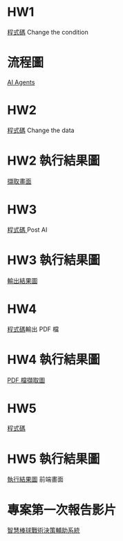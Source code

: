 # HW1 
[程式碼](https://github.com/Morris-Wu/Data/blob/main/dataAgent.py)  Change the condition

# 流程圖
[AI Agents](https://github.com/user-attachments/assets/e48d9a12-e32a-4ec7-991b-388754b2b182)

# HW2
[程式碼](https://github.com/Morris-Wu/Data/blob/main/DRai.py)  Change the data

# HW2 執行結果圖
[擷取畫面](https://github.com/user-attachments/assets/2f661146-59a8-4642-a446-25ca8896e7d5)

# HW3
 [程式碼 ](https://github.com/Morris-Wu/Data/blob/main/postAI.py)  Post AI
 
# HW3 執行結果圖
[輸出結果圖](https://github.com/user-attachments/assets/e091ad1f-1a37-4097-bc69-a66194e331d6)

# HW4
[程式碼](https://github.com/Morris-Wu/Data/blob/%E8%B3%87%E6%96%99%E7%B5%90%E6%A7%8B_%E6%9C%9F%E6%9C%AB%E5%B0%88%E9%A1%8C/instruction_parser.py)輸出 PDF 檔

# HW4 執行結果圖
[ PDF 檔擷取圖](https://github.com/user-attachments/assets/86026638-68dd-4d3d-9019-04fb1e4d9d3e)



# HW5
[程式碼](https://github.com/Morris-Wu/Data/blob/%E8%B3%87%E6%96%99%E7%B5%90%E6%A7%8B_%E6%9C%9F%E6%9C%AB%E5%B0%88%E9%A1%8C/app.py)

# HW5 執行結果圖
[執行結果圖](https://github.com/user-attachments/assets/426ace44-b4d5-48ed-bb7a-5aea0a28eee2)  前端畫面


# 專案第一次報告影片

[智慧棒球戰術決策輔助系統](https://youtu.be/kXV-F5wvN18)

